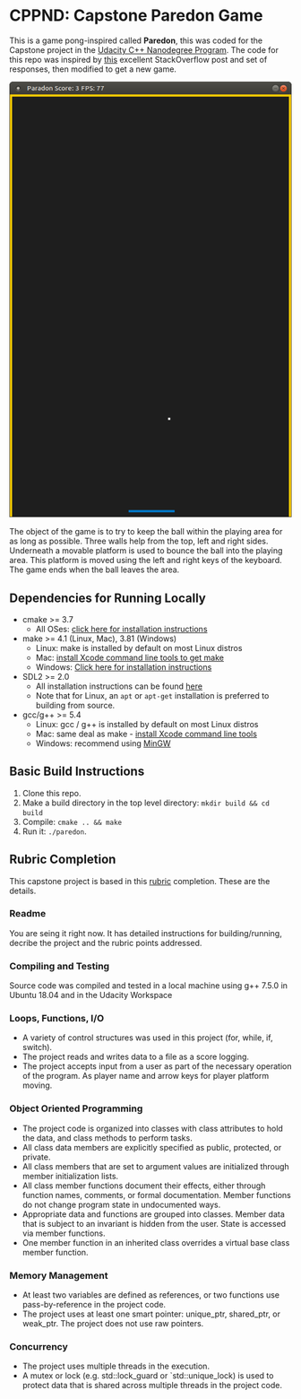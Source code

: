 # CPPND: Capstone Paredon Game

This is a game pong-inspired called **Paredon**, this was coded for the Capstone project in the [Udacity C++ Nanodegree Program](https://www.udacity.com/course/c-plus-plus-nanodegree--nd213). The code for this repo was inspired by [this](https://codereview.stackexchange.com/questions/212296/snake-game-in-c-with-sdl) excellent StackOverflow post and set of responses, then modified to get a new game.

<img src="paredon.png"/>

The object of the game is to try to keep the ball within the playing area for as long as possible. Three walls help from the top, left and right sides. Underneath a movable platform is used to bounce the ball into the playing area. This platform is moved using the left and right keys of the keyboard. The game ends when the ball leaves the area.

## Dependencies for Running Locally
* cmake >= 3.7
  * All OSes: [click here for installation instructions](https://cmake.org/install/)
* make >= 4.1 (Linux, Mac), 3.81 (Windows)
  * Linux: make is installed by default on most Linux distros
  * Mac: [install Xcode command line tools to get make](https://developer.apple.com/xcode/features/)
  * Windows: [Click here for installation instructions](http://gnuwin32.sourceforge.net/packages/make.htm)
* SDL2 >= 2.0
  * All installation instructions can be found [here](https://wiki.libsdl.org/Installation)
  * Note that for Linux, an `apt` or `apt-get` installation is preferred to building from source.
* gcc/g++ >= 5.4
  * Linux: gcc / g++ is installed by default on most Linux distros
  * Mac: same deal as make - [install Xcode command line tools](https://developer.apple.com/xcode/features/)
  * Windows: recommend using [MinGW](http://www.mingw.org/)

## Basic Build Instructions

1. Clone this repo.
2. Make a build directory in the top level directory: `mkdir build && cd build`
3. Compile: `cmake .. && make`
4. Run it: `./paredon`.

## Rubric Completion

This capstone project is based in this [rubric](https://review.udacity.com/#!/rubrics/2533/view) completion. These are the details.

### Readme

You are seing it right now. It has detailed instructions for building/running, decribe the project and the rubric points addressed.

### Compiling and Testing

Source code was compiled and tested in a local machine using g++ 7.5.0 in Ubuntu 18.04 and in the Udacity Workspace

### Loops, Functions, I/O

* A variety of control structures was used in this project (for, while, if, switch).
* The project reads and writes data to a file as a score logging.
* The project accepts input from a user as part of the necessary operation of the program. As player name and arrow keys for player platform moving.

### Object Oriented Programming

* The project code is organized into classes with class attributes to hold the data, and class methods to perform tasks. 
* All class data members are explicitly specified as public, protected, or private.
* All class members that are set to argument values are initialized through member initialization lists.
* All class member functions document their effects, either through function names, comments, or formal documentation. Member functions do not change program state in undocumented ways.
* Appropriate data and functions are grouped into classes. Member data that is subject to an invariant is hidden from the user. State is accessed via member functions.
* One member function in an inherited class overrides a virtual base class member function.

### Memory Management

* At least two variables are defined as references, or two functions use pass-by-reference in the project code.
* The project uses at least one smart pointer: unique_ptr, shared_ptr, or weak_ptr. The project does not use raw pointers.

### Concurrency

* The project uses multiple threads in the execution.
* A mutex or lock (e.g. std::lock_guard or `std::unique_lock) is used to protect data that is shared across multiple threads in the project code.

